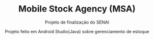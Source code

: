 <h1 align="center">Mobile Stock Agency (MSA)</h1>
<p align="center">Projeto de finalização do SENAI</p>
<p align="center">Projeto feito em Android Studio(Java) sobre gerenciamento de estoque</p>


